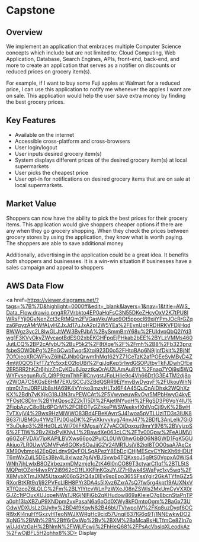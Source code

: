 # Capstone
## Overview
  We implement an application that embraces multiple Computer Science concepts which include but are not limited to: Cloud Computing, Web Application,  Database, Search Engines,     APIs, front-end, back-end, and more to create an application that serves as a notifier on discounts or reduced prices on grocery item(s). 

  For example, if I want to buy some Fuji apples at Walmart for a reduced price, I can use this application to notify me whenever the apples I want are on sale. This application     would help the user save extra money by finding the best grocery prices.
  
## Key Features
  <ul>
    <li>Available on the internet</li>
    <li>Accessible cross-platform and cross-browsers</li>
    <li>User login/logout</li>
    <li>User inputs desired grocery item(s)</li>
    <li>System displays different prices of the desired grocery item(s) at local supermarkets</li>
    <li>User picks the cheapest price</li>
    <li>User opt-in for notifications on desired grocery items that are on sale at local supermarkets.</li>
  </ul>


## Market Value
  Shoppers can now have the ability to pick the best prices for their grocery items. This application would give shoppers cheaper options if there are any when they go grocery       shopping. When they check the prices between grocery stores by using the application, they know what is worth paying. The shoppers are able to save additional money 
   
  Additionally, advertising in the application could be a great idea. It benefits both shoppers and businesses. It is a win-win situation if businesses have a sales campaign and     appeal to shoppers

## AWS Data Flow
<a href=https://viewer.diagrams.net/?tags=%7B%7D&highlight=0000ff&edit=_blank&layers=1&nav=1&title=AWS_Data_Flow.drawio.png#R7Vrbkto4EP0aHqFsC3N55DKeZHcyOxV2K7tPU8IWRsFYji0GyNenZct3cRtMQm2FVGasVkuWuo9Ot5ppocl69xjiYPmJOcRrGZqza6FpyzAMrWfALyHZJxJd17uJxA2pI2W5YEa%2FEynUpHRDHRKVFDljHqdBWWgz3yc2L8lwGLJtWW3BvPJbA%2BySmmBmY68u%2FUIdvpQbQ2iYd3wg1F3KVyOkyZWvcaotBdESO2xbEKGHFpqEjPHkab2bEE%2BYLzVMMs460JutLCQ%2BP2cAfybU%2BuP5k2%2F8tXge%2F%2Fmh%2B8%2Fb323pnzfsbeSOW0bPg%2FnGCwbTwqr5Xtqi923D0o52FHtqBAp6N9jlnfDkit%2BjNf7OfOieoXRCWFkyZ6IhjZJNb0Qrwm1hMg162YZ71CeTzK2afPOEeSyMByD4Z4mtjt0QO5TkfT7zYc5xxEO2IoUBi%2FgjJqKep5rIwdGSOPJtbyTkFJDwhOfEe2ER5RR2hKZr6jhizZnCyKOu6JgzztkaOrAU2LAmAu8YL%2Fnag7YOj9sl5WQWYFvsegunRu5LQl9P9zmThhFjIlCnvgstJFpLHIie9c4Vh66Dt1G3E4TM2dj8oy2WOA7C5KGsE6HM7EXUSCCJ3ZBdQSRR9EjYmvBwDyqyF%2FUkouWhNntm0t7mJ0RPUb8sHA69K4VYnko3mzvHLTxI6F4A45QuCnAiDhxk2WQhXzKX%2Bdh7yKXjkG18J3N3rvPEWCAt%2F5VwvpeuwRvOyr5MPbHwyG4kyEYFOstC8Dlm%2BYhtQpsc2Z2kTI5Dl%2FAjetINYudH%2FRgSD3P6VqY4lU%2FiobAzvC8oBIz6PCrM%2FCIEOTyGZhkePWSWeekyfXhIVpCjI9vK%2BwHTvTXvjV4%2Bws9HzMlWWO83Bd4FBeKAvrrSJ41woa5pVTLUziTD3s3IUK8B637IUBMGu4YMzTPJ0GiaDK%2FyiXkrvvkyg74nvJ47%2BDfL3AnLeIk7GiGY3uDukq3%2BHdOLzLWI70ilFKMgsajYZ7yACOiDpxpzj9mrY976%2BVyjzpS6%2FTIW%2Bv2KixPylKNyL1%2BawdXe063cLC%2FTv00Gpw%2FeAUMViq6GZoFVDAV7ipKAPlLBVXws66po2PulCL0UWGhwGbBO6N8GWD1FqK5GUAkjuo7LR0UwVGMVFyA6GOKySOaJjjG2V24MR1UsjV82ioI8TOO0saA7AeCxXM90ybmoj42EpQzLdny9QyFOLSgAPezY8EbDcjCHjMEScvCYNcXh6tHDUfT6mWxZuIL5DEs3Bjv4L8xIwaz7gAjVBJSvwb4TQKxsoJ5g9tS0VgpxA0WIS4WNh7jhLwlxB8OZirbezxmDMzmje1cZtK46l0nCO89T3ctyarCfIqf%2BTL5tSMQPptOZeH4wxRY2i8962cO1fLXKFlnKGxJYJZ7H8wk4SWaFyc1xy5wq%2FX8MybXTmJXM5UtaxaK06pS2tQ4aDlEy9spEpo365SFssYgIr2GkATYfnGZz5RXorBtKRt9q1j92PVFcLlBH8PYr3DA4s5lXvz6ZxrA7sQ7fw5rg4kpt19AUXNxVXTfQzcoZ6LQLC%2Fm%2BLYIYtcvWLnPzWXeJ08nZSWIs2MxUmCyVXX0rGJZc1tPOuxXUJqpeNWsTJRGjNlFjGb2qKHudow869aKIeieO7g8bcnStaPnTPa0qh13laXBZuP9XNDpm2vxPasaN6a6oOd0XWy8kFOmtoOgm%2BaGx73UGdwVDXUsLzGlJyhy%2BD4f9KgyN82B46bUTVlwpolW%2FKq8uzDyqf6OCRl9xKI4nuHYGxzyHTeoNWJXWRgHc9cid57Unqil637IG6q9Tj1NNEwkwDO2XgNG%2BMh%2B%2Bff6rDxWo%2Bv%2BXM%2BaMcaBsHLTfmCe8ZIn7owUJdVzGaH%2BNmN%2FWjUFcwji%2FhHeQ68%2FPsAcVbslqXLeodkAz%2FwOjBFL5H2qhhx8%3D> Display </a>
